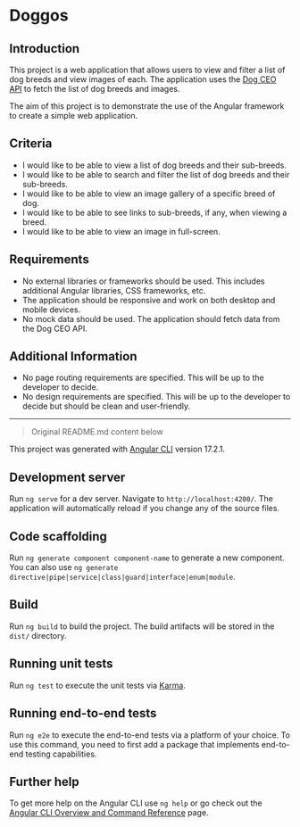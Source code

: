 # Doggos

## Introduction

This project is a web application that allows users to view and filter a list of dog breeds and view images of each. The application uses the [Dog CEO API](https://dog.ceo/dog-api/) to fetch the list of dog breeds and images.

The aim of this project is to demonstrate the use of the Angular framework to create a simple web application.

## Criteria

- I would like to be able to view a list of dog breeds and their sub-breeds.
- I would like to be able to search and filter the list of dog breeds and their sub-breeds.
- I would like to be able to view an image gallery of a specific breed of dog.
- I would like to be able to see links to sub-breeds, if any, when viewing a breed.
- I would like to be able to view an image in full-screen.

## Requirements

- No external libraries or frameworks should be used. This includes additional Angular libraries, CSS frameworks, etc.
- The application should be responsive and work on both desktop and mobile devices.
- No mock data should be used. The application should fetch data from the Dog CEO API.

## Additional Information

- No page routing requirements are specified. This will be up to the developer to decide.
- No design requirements are specified. This will be up to the developer to decide but should be clean and user-friendly.

---

> Original README.md content below

This project was generated with [Angular CLI](https://github.com/angular/angular-cli) version 17.2.1.

## Development server

Run `ng serve` for a dev server. Navigate to `http://localhost:4200/`. The application will automatically reload if you change any of the source files.

## Code scaffolding

Run `ng generate component component-name` to generate a new component. You can also use `ng generate directive|pipe|service|class|guard|interface|enum|module`.

## Build

Run `ng build` to build the project. The build artifacts will be stored in the `dist/` directory.

## Running unit tests

Run `ng test` to execute the unit tests via [Karma](https://karma-runner.github.io).

## Running end-to-end tests

Run `ng e2e` to execute the end-to-end tests via a platform of your choice. To use this command, you need to first add a package that implements end-to-end testing capabilities.

## Further help

To get more help on the Angular CLI use `ng help` or go check out the [Angular CLI Overview and Command Reference](https://angular.io/cli) page.
